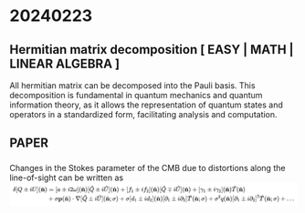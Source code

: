 
# 20240223

## Hermitian matrix decomposition [ EASY | MATH | LINEAR ALGEBRA ]

All hermitian matrix can be decomposed into the Pauli basis. This decomposition is fundamental in quantum mechanics and quantum information theory, as it allows the representation of quantum states and operators in a standardized form, facilitating analysis and computation.

## PAPER

### 

Changes in the Stokes parameter of the CMB due to distortions along the line-of-sight can be written as
![distortion of stokes parameter](./fig/0223_1.jpg)